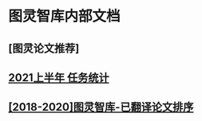 
# 图灵智库内部文档

## [图灵论文推荐]

## [2021上半年 任务统计](https://docs.qq.com/sheet/DTE9VcXRRdlJRdGZN)

## [[2018-2020]图灵智库-已翻译论文排序](https://docs.qq.com/sheet/DTExzV3JPYUNDVXVE)







